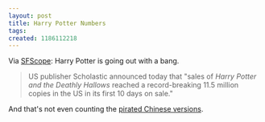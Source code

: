 ```yaml
---
layout: post
title: Harry Potter Numbers
tags: 
created: 1186112218
---
```

Via [SFScope](http://sfscope.com/2007/08/many-many-potters.html):  Harry Potter is going out with a bang.

> US publisher Scholastic announced today that "sales of *Harry Potter and the Deathly Hallows* reached a record-breaking 11.5 million copies in the US in its first 10 days on sale." 

And that's not even counting the [pirated Chinese versions](http://www.nytimes.com/2007/08/01/world/asia/01china.html?pagewanted=1&ei=5070&em&en=5da5b1ccc4cefeee&ex=1186200000).<!--break-->

